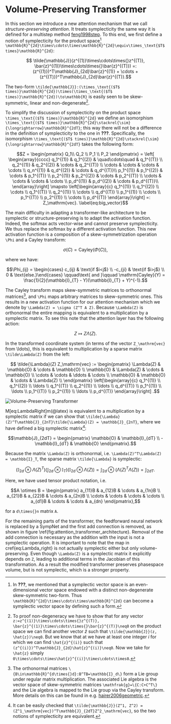 # Volume-Preserving Transformer

In this section we introduce a new attention mechanism that we call *structure-preserving attention*. It treats symplecticity the same way it is defined for a multistep method [feng1998step](@cite). To this end, we first define a notion of symplecticity for the product space[^1] ``\mathbb{R}^{2d}\times\cdots\times\mathbb{R}^{2d}\equiv\times_\text{$T$ times}\mathbb{R}^{2d}``:
```math
    \tilde{\mathbb{J}}(z^{(1)}\times\cdots\times{}z^{(T)}, \bar{z}^{(1)}\times\cdots\times{}\bar{z}^{(T)}) =: (z^{(1)})^T\mathbb{J}_{2d}\bar{z}^{(1)} + \cdots + (z^{(T)})^T\mathbb{J}_{2d}\bar{z}^{(T)}.
```

[^1]: In **???**, we mentioned that a symplectic vector space is an even-dimensional vector space endowed with a distinct non-degenerate skew-symmetric two-form. Thus ``\mathbb{R}^{2d}\times\cdots\times\mathbb{R}^{2d}`` can become a symplectic vector space by defining such a form.

The two-form ``\tilde{\mathbb{J}}:(\times_\text{($T$ times)}\mathbb{R}^{2d})\times(\times_\text{($T$ times)}\mathbb{R}^{2d})\to\mathbb{R}`` is easily seen to be skew-symmetric, linear and non-degenerate[^2].

[^2]: To proof non-degeneracy we have to show that for any vector ``z:=z^{(1)}\times\cdots\times{}z^{(T)}, \bar{z}^{(1)}\times\cdots\times{}\bar{z}^{(T)}\neq0`` on the product space we can find another vector $\hat{z}$ such that ``\tilde{\mathbb{J}}(z, \hat{z})\neq0``. But we know that at we have at least one integer $i$ for which we can find ``\hat{z}^{(i)}`` such that ``(z^{(i)})^T\mathbb{J}_{2d}\hat{z}^{(i)}\neq0``. Now we take for ``\hat{z}`` simply ``0\times\cdots\times\hat{z}^{(i)}\times\cdots\times0``.

To simplify the discussion of symplecticity on the product space ``\times_\text{($T$ times)}\mathbb{R}^{2d}`` we define an isomorphism ``\times_\text{($T$ times)}\mathbb{R}^{2d}\stackrel{\sim}{\longrightarrow}\mathbb{R}^{2dT}``; this way there will not be a difference in the definition of symplecticity to the one in **???**.
Specifically, the isomorphism ``\times_\text{($T$ times)}\mathbb{R}^{2d}\stackrel{\sim}{\longrightarrow}\mathbb{R}^{2dT}`` takes the following form:
```math
Z = \begin{pmatrix} Q_1\\ Q_2 \\ P_1 \\ P_2  \end{pmatrix} =
        \left[
        \begin{array}{cccc}
            q_1^{(1)} &  q_1^{(2)} & \quad\cdots\quad & q_1^{(T)} \\
            q_2^{(1)} &  q_2^{(2)} & \cdots & q_2^{(T)} \\
            \cdots &  \cdots & \cdots & \cdots \\
            q_n^{(1)} & q_d^{(2)} & \cdots & q_d^{(T)}\\
            p_1^{(1)} & p_1^{(2)} & \cdots & p_1^{(T)} \\
            p_2^{(1)} & p_2^{(2)} & \cdots & p_2^{(T)} \\
            \cdots &  \cdots & \cdots & \cdots \\
            p_d^{(1)} & p_d^{(2)} & \cdots & p_d^{(T)}\\
            \end{array}\right] \mapsto 
            \left[\begin{array}{c}  q_1^{(1)} \\ q_1^{(2)} \\ \cdots \\ q_1^{(T)} \\ q_2^{(1)} \\ \cdots \\ q_d^{(T)} \\ p_1^{(1)} \\  \cdots \\ p_1^{(T)} \\ p_2^{(1)} \\ \cdots \\ p_d^{(T)} \end{array}\right] =: Z_\mathrm{vec}.
            \label{eq:big_vector}
```

The main difficulty in adapting a transformer-like architecture to be symplectic or structure-preserving is to adapt the activation function. Indeed, the softmax acts vector-wise and cannot preserve symplecticity. We thus replace the softmax by a different activation function. This new activation function is a composition of a skew-symmetrization operation ``\Phi`` and a Cayley transform: 
```math
    \sigma(C) = \mathrm{Cayley}(\Phi(C)),
```

where we have:
```math
\Phi_{ij} = \begin{cases} c_{ij} & \text{if $i<j$}  \\ -c_{ji} & \text{if $i>j$} \\ 0 & \text{else.}\end{cases} \qquad\text{ and }\qquad \mathrm{Cayley}(Y) = \frac{1}{2}(\mathbb{I}_{T} - Y)(\mathbb{I}_{T} + Y)^{-1}.
```

The Cayley transform maps skew-symmetric matrices to orthonormal matrices[^3], and ``\Phi`` maps arbitrary matrices to skew-symmetric ones. This results in a new activation function for our attention mechanism which we denote by ``\Lambda(Z) = \sigma (Z^T A Z)``. Because ``\Lambda(Z)`` is orthonormal the entire mapping is equivalent to a multiplication by a symplectic matrix. To see this note that the attention layer has the following action:

```math
Z \mapsto Z\Lambda(Z).
\label{eq:LambdaRight}
```

In the transformed coordinate system (in terms of the vector ``Z_\mathrm{vec}`` from \\ldots), this is equivalent to multiplication by a sparse matrix ``\tilde\Lambda(Z)`` from the left:

[^3]: The orthonormal matrices ``\{B\in\mathbb{R}^{d\times{}d}:B^TB=\mathbb{I}_d\}`` form a Lie group under regular matrix multiplication. The associated Lie algebra is the vector space of skew-symmetric matrices ``\mathfrak{g}=\{C:C+C^T\}`` and the Lie algebra is mapped to the Lie group via the Cayley transform. More details on this can be found in e.g. [hairer2006geometric](@cite).

```math
    \tilde{\Lambda}(Z) Z_\mathrm{vec} :=
    \begin{pmatrix}
    \Lambda(Z) & \mathbb{O} & \cdots  & \mathbb{O} \\
    \mathbb{O} & \Lambda(Z) & \cdots & \mathbb{O} \\
    \cdots & \cdots & \ddots & \cdots \\ 
    \mathbb{O} & \mathbb{O} & \cdots & \Lambda(Z) \\
    \end{pmatrix}
    \left[\begin{array}{c}  q_1^{(1)} \\ q_1^{(2)} \\ \ldots \\ q_1^{(T)} \\ q_2^{(1)} \\ \ldots \\ q_d^{(T)} \\ p_1^{(1)} \\  \ldots \\ p_1^{(T)} \\ p_2^{(1)} \\ \ldots \\ p_d^{(T)} \end{array}\right] .
```

![Volume-Preserving Transformer](tikz/vp_transformer.png)

M[eq:LambdaRight]m(@latex) is equivalent to a multiplication by a symplectic matrix if we can show that ``\tilde{\Lambda}(Z)^T\mathbb{J}_{2nT}\tilde{\Lambda}(Z) = \mathbb{J}_{2nT}``, where we have defined a big symplectic matrix[^4]:
```math
\mathbb{J}_{2dT} = \begin{pmatrix} \mathbb{O} & \mathbb{I}_{dT} \\ -\mathbb{I}_{dT} & \mathbb{O} \end{pmatrix}.
```
Because the matrix ``\Lambda(Z)`` is orthonormal, i.e. ``\Lambda(Z)^T\Lambda(Z) = \mathbb{I}_T``, the sparse matrix ``\tilde{\Lambda}`` is symplectic:
```math
    (\mathbb{I}_{2d}\otimes\Lambda(Z)^T)(\mathbb{J}_{2d}\otimes\mathbb{I}_{T})(\mathbb{I}_{2d}\otimes\Lambda(Z)) = \mathbb{J}_{2d}\otimes(\Lambda(Z)^T\Lambda(Z)) = \mathbb{J}_{2dT} .
```
Here, we have used tensor product notation, i.e. 
```math
A \otimes B = \begin{pmatrix}   a_{11}B & a_{12}B & \cdots & a_{1n}B \\ 
                                a_{21}B & a_{22}B & \cdots & a_{2n}B \\
                                \cdots  & \cdots  & \cdots & \cdots  \\
                                a_{d1}B & \cdots  & \cdots & a_{dn}  
\end{pmatrix},
```
for a ``d\times{}n`` matrix ``A``.

[^4]: It can be easily checked that ``\tilde{\mathbb{J}}(Z^1, Z^2) = (Z^1_\mathrm{vec})^T\mathbb{J}_{2dT}Z^2_\mathrm{vec}``, so the two notions of symplecticity are equivalent.

For the remaining parts of the transformer, the feedforward neural network is replaced by a SympNet and the first add connection is removed, as shown in figure \ref{fig:attention_transformer_architecture}. Removal of the add connection is necessary as the addition with the input is not a symplectic operation. 
It is important to note that the map in cref{eq:Lambda_right} is not actually symplectic either but only volume-preserving.
Even though ``\Lambda(Z)`` is a symplectic matrix it explicitly depends on ``Z``, leading to additional terms in the Jacobian of this transformation. As a result the modified transformer preserves phasespace volume, but is not symplectic, which is a stronger property. 
